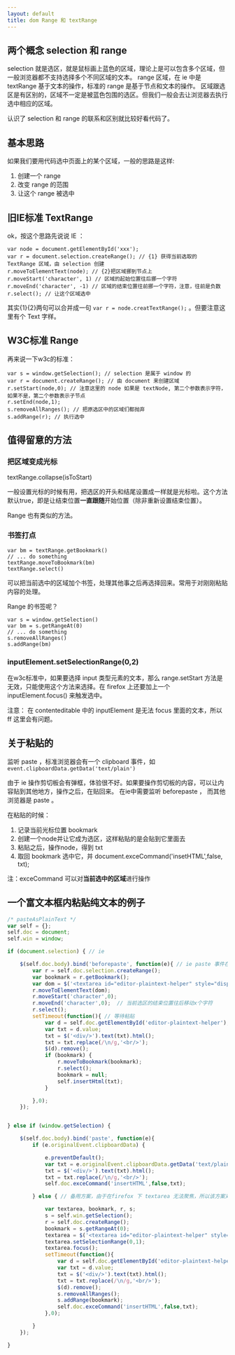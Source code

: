 ```yaml
---
layout: default
title: dom Range 和 textRange
---
```


## 两个概念 selection 和 range

selection  就是选区，就是鼠标画上蓝色的区域，理论上是可以包含多个区域，但一般浏览器都不支持选择多个不同区域的文本。
range      区域，在 ie 中是 textRange 基于文本的操作，标准的 range 是基于节点和文本的操作。 区域跟选区是有区别的，区域不一定是被蓝色包围的选区。但我们一般会去让浏览器去执行选中相应的区域。

认识了 selection 和 range 的联系和区别就比较好看代码了。


## 基本思路

如果我们要用代码选中页面上的某个区域，一般的思路是这样:

1. 创建一个 range
2. 改变 range 的范围
3. 让这个 range 被选中


## 旧IE标准 TextRange

ok，按这个思路先说说 IE ：

```
var node = document.getElementById('xxx');
var r = document.selection.createRange(); // {1} 获得当前选取的 TextRange 区域，由 selection 创建
r.moveToElementText(node); // {2}把区域挪到节点上
r.moveStart('character', 1) // 区域的起始位置往后挪一个字符
r.moveEnd('character', -1) // 区域的结束位置往前挪一个字符，注意，往前是负数
r.select(); // 让这个区域选中
```

其实{1}{2}两句可以合并成一句 `var r = node.creatTextRange();` 。但要注意这里有个 Text 字样。


## W3C标准 Range

再来说一下w3c的标准：

```
var s = window.getSelection(); // selection 是属于 window 的
var r = document.createRange(); // 由 document 来创建区域
r.setStart(node,0); // 注意这里的 node 如果是 textNode, 第二个参数表示字符，如果不是，第二个参数表示子节点
r.setEnd(node,1);
s.removeAllRanges(); // 把原选区中的区域们都抛弃
s.addRange(r); // 执行选中
```

## 值得留意的方法

### 把区域变成光标

textRange.collapse(isToStart)

一般设置光标的时候有用，把选区的开头和结尾设置成一样就是光标啦。这个方法默认true，即是让结束位置**一直跟随**开始位置（除非重新设置结束位置）。

Range 也有类似的方法。

### 书签打点

```
var bm = textRange.getBookmark() 
// ... do something
textRange.moveToBookmark(bm)
textRange.select()
```

可以把当前选中的区域加个书签，处理其他事之后再选择回来。常用于对刚刚粘贴内容的处理。

Range 的书签呢？

```
var s = window.getSelection()
var bm = s.getRangeAt(0)
// ... do something
s.removeAllRanges()
s.addRange(bm)
````

### inputElement.setSelectionRange(0,2)

在w3c标准中，如果要选择 input 类型元素的文本，那么 range.setStart 方法是无效，只能使用这个方法来选择。在 firefox 上还要加上一个 inputElement.focus() 来触发选中。

注意： 在 contenteditable 中的 inputElement 是无法 focus 里面的文本，所以 ff 这里会有问题。



## 关于粘贴的

监听 paste ，标准浏览器会有一个 clipboard 事件，如 `event.clipboardData.getData('text/plain')`

由于 ie 操作剪切板会有弹框，体验很不好。如果要操作剪切板的内容，可以让内容贴到其他地方，操作之后，在贴回来。
在ie中需要监听 beforepaste ， 而其他浏览器是 paste 。

在粘贴的时候：

1. 记录当前光标位置 bookmark
2. 创建一个node并让它成为选区，这样粘贴的是会贴到它里面去
3. 粘贴之后，操作node，得到 txt
4. 取回 bookmark 选中它，并 document.exceCommand('insetHTML',false, txt);

注：exceCommand 可以对**当前选中的区域**进行操作



## 一个富文本框内粘贴纯文本的例子

```javascript
/* pasteAsPlainText */
var self = {};
self.doc = document;
self.win = window;

if (document.selection) { // ie

	$(self.doc.body).bind('beforepaste', function(e){ // ie paste 事件在 body 上
		var r = self.doc.selection.createRange();
    	var bookmark = r.getBookmark();
		var dom = $('<textarea id="editor-plaintext-helper" style="display:none;">&nbsp;</textarea>').appendTo(self.doc.body)[0]; // 必须有字符，不然选不到
		r.moveToElementText(dom); 
		r.moveStart('character',0); 
		r.moveEnd('character',0);  // 当前选区的结束位置往后移动x个字符
		r.select(); 
		setTimeout(function(){ // 等待粘贴
			var d = self.doc.getElementById('editor-plaintext-helper');
			var txt = d.value; 
			txt = $('<div/>').text(txt).html();
			txt = txt.replace(/\n/g,'<br/>');
			$(d).remove();
    		if (bookmark) {
	    		r.moveToBookmark(bookmark);
	    		r.select();
	    		bookmark = null;
	    		self.insertHtml(txt);	
    		}

		},0);
	});


} else if (window.getSelection) { 

	$(self.doc.body).bind('paste', function(e){
		if (e.originalEvent.clipboardData) {

			e.preventDefault();
			var txt = e.originalEvent.clipboardData.getData('text/plain');
			txt = $('<div/>').text(txt).html();
			txt = txt.replace(/\n/g,'<br/>');
			self.doc.exceCommand('insertHTML',false,txt);

		} else { // 备用方案，由于在firefox 下 textarea 无法聚焦，所以该方案对 ff 无效

			var textarea, bookmark, r, s;
			s = self.win.getSelection();
			r = self.doc.createRange(); 
			bookmark = s.getRangeAt(0);
			textarea = $('<textarea id="editor-plaintext-helper" style="height:0;width:0;border:0;overflow:hidden;opacity:0;">&nbsp;</textarea>').appendTo(self.doc.body)[0];   // display:none 会导致无法选中
			textarea.setSelectionRange(0,1); 
			textarea.focus();
			setTimeout(function(){
			 	var d = self.doc.getElementById('editor-plaintext-helper');
				var txt = d.value;
				txt = $('<div/>').text(txt).html();
				txt = txt.replace(/\n/g,'<br/>');
				$(d).remove();
				s.removeAllRanges();
			 	s.addRange(bookmark); 
			 	self.doc.exceCommand('insertHTML',false,txt);
			},0);	

		}
	});

}  
```






